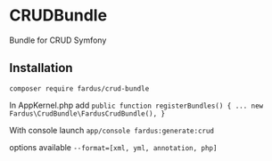 # CRUDBundle
Bundle for CRUD Symfony

Installation
------------
`composer require fardus/crud-bundle`

In AppKernel.php add
``
public function registerBundles() {
  ...
  new Fardus\CrudBundle\FardusCrudBundle(),
}
``

With console launch
`app/console fardus:generate:crud`

options available
`--format=[xml, yml, annotation, php]`
